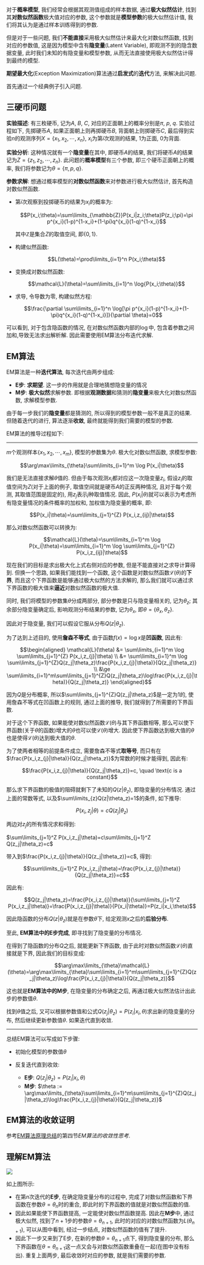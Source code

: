 对于**概率模型**, 我们经常会根据其观测值组成的样本数据, 通过**极大似然估计**, 找到其**对数似然函数**极大值对应的参数, 这个参数就是**模型参数**的极大似然估计值, 我们将其认为是通过样本训练得到的参数.

但是对于一些问题, 我们**不能直接**采用极大似然估计来最大化对数似然函数, 找到对应的参数值, 这是因为模型中含有**隐变量**(Latent Variable), 即观测不到的隐含数据变量, 此时我们未知的有隐变量和模型参数, 从而无法直接使用极大似然估计得到最终的模型.

**期望最大化**(Exception Maximization)算法通过**启发式**的**迭代**方法, 来解决此问题.

首先通过一个经典例子引入问题.

## 三硬币问题

**实验描述**: 有三枚硬币, 记为$A$, $B$, $C$, 对应的正面朝上的概率分别是$\pi$, $p$, $q$. 实验过程如下, 先掷硬币$A$, 如果正面朝上则再掷硬币$B$, 背面朝上则掷硬币$C$, 最后得到实验$n$的观测序列$X=\{x_1,x_2,\cdots,x_n\}$, $x_i$为第$i$次观测的结果, 1为正面, 0为背面.

**实验分析**: 这种情况就有一个**隐变量**在其中, 即硬币$A$的结果, 我们将硬币$A$的结果记为$Z=\{z_1,z_2,\cdots,z_n\}$. 此问题的**概率模型**有三个参数, 即三个硬币正面朝上的概率, 我们将参数记为$\theta=\{\pi,p,q\}$.

**参数求解**: 想通过概率模型的**对数似然函数**来对参数进行极大似然估计, 首先构造对数似然函数.

- 第$i$次观察到投掷硬币的结果为$x_i$的概率为: 

  $$P(x_i;\theta)=\sum\limits_{\mathbb{Z}}P(x_i|z_i;\theta)P(z_i;\pi)=\pi p^{x_i}(1-p)^{1-x_i}+(1-\pi)q^{x_i}(1-q)^{1-x_i}$$

  其中$\mathbb{Z}$是集合$Z$的取值空间, 即$\{0, 1\}$.

- 构建似然函数:

  $$L(\theta)=\prod\limits_{i=1}^n P(x_i;\theta)$$

- 变换成对数似然函数:

  $$\mathcal{L}(\theta)=\sum\limits_{i=1}^n \log{P(x_i;\theta)}$$

- 求导, 令导数为零, 构建似然方程:

  $$\frac{\partial \sum\limits_{i=1}^n \log[\pi p^{x_i}(1-p)^{1-x_i}+(1-\pi)q^{x_i}(1-q)^{1-x_i}]}{\partial \theta}=0$$

可以看到, 对于包含隐函数的情况, 在对数似然函数内部的$\log$中, 包含着参数之间加和,导致无法求出解析解. 因此需要使用EM算法分布迭代求解.

## EM算法

EM算法是一种**迭代算法**, 每次迭代由两步组成:

- **E步**: **求期望**. 这一步的作用就是合理地猜想隐变量的情况
- **M步**: **极大似然**求解参数. 即根据**观测数据**和猜测的**隐变量**来极大化对数似然函数, 求解模型参数.

由于每一步我们的**隐变量**都是猜测的, 所以得到的模型参数一般不是真正的结果. 但随着迭代的进行, 算法逐渐**收敛**, 最终就能得到我们需要的模型的参数.

EM算法的推导过程如下:

---

$m$个观测样本$\{x_1,x_2,\cdots,x_m\}$, 模型的参数集为$\theta$. 极大化对数似然函数, 求模型参数:

$$\arg\max\limits_{\theta}\sum\limits_{i=1}^m \log P(x_i|\theta)$$

我们是无法直接求解$\theta$值的. 但由于每次观测$x_i$都对应这一次隐变量$z_i$, 假设$z_i$的取值空间为$Z$(对于上面的例子, 取值空间就是硬币$A$的正反两种情况, 且对于每个观测, 其取值范围是固定的), 用$z _{j}$表示$j$种取值情况. 因此, $P(x_i|\theta)$就可以表示为考虑所有隐变量情况的条件概率的加权和, 加权值为隐变量的概率, 即:

$$P(x_i|\theta)=\sum\limits_{j=1}^{Z} P(x_i,z_{ij}|\theta)$$

那么对数似然函数可以转换为:

$$\mathcal{L}(\theta)=\sum\limits_{i=1}^m \log P(x_i|\theta)=\sum\limits_{i=1}^m \log \sum\limits_{j=1}^{Z} P(x_i,z_{ij}|\theta)$$

现在我们的目标是求出极大化上式右侧对应的参数, 但是不能直接对之求导计算得到. 但换一个思路, 如果我们能找到一个函数, 这个函数是对数似然函数$\mathcal{L}(\theta)$的**下界**, 而且这个下界函数是能够通过极大似然的方法求解的, 那么我们就可以通过求下界函数的极大值来**逼近**对数似然函数的极大值.

同时, 我们将模型的参数集$\theta$分成两部分, 部分参数是只与隐变量相关的, 记为$\theta_z$; 其余部分隐变量确定后, 影响观测分布结果的参数, 记为$\theta_x$, 即$\theta=\{\theta_x, \theta_z\}$.

因此对于隐变量, 我们可以假设它服从分布$Q(z|\theta_z)$.

为了达到上述目的, 使用**詹森不等式**, 由于函数$f(x)=\log x$是**凹函数**, 因此有:

$$\begin{aligned} \mathcal{L}(\theta) &= \sum\limits_{i=1}^m \log \sum\limits_{j=1}^{Z} P(x_i,z_{j}|\theta) \\ &= \sum\limits_{i=1}^m \log \sum\limits_{j=1}^{Z}Q(z_j|\theta_z)\frac{P(x_i,z_{j}|\theta)}{Q(z_j|\theta_z)} \\ &\ge  \sum\limits_{i=1}^m\sum\limits_{j=1}^{Z}Q(z_j|\theta_z)\log\frac{P(x_i,z_{j}|\theta)}{Q(z_j|\theta_z)} \end{aligned}$$

因为$Q$是分布概率, 所以$\sum\limits_{j=1}^{Z}Q(z_j|\theta_z)$是一定为1的, 使用詹森不等式在凹函数上的规则, 通过上面的推导, 我们就得到了所需要的下界函数.

对于这个下界函数, 如果能使对数似然函数$\mathcal{L}(\theta)$与其下界函数相等, 那么可以使下界函数(关于$\theta$的函数)增大的$\theta$也可以使$\mathcal{L}(\theta)$增大. 因此使下界函数达到极大值的$\theta$也是使得$\mathcal{L}(\theta)$达到极大值的$\theta$.

为了使两者相等的前提条件成立, 需要詹森不等式**取等号**, 而只有在$\frac{P(x_i,z_{j}|\theta)}{Q(z_j|\theta_z)}$为常数的时候才能得到, 因此有:

$$\frac{P(x_i,z_{j}|\theta)}{Q(z_j|\theta_z)}=c, \quad \text{c is a constant}$$

那么求下界函数的极值的阻碍就剩下了未知的$Q(z|\theta_z)$, 即隐变量的分布情况. 通过上面的常数等式, 以及$\sum\limits_{z}Q(z|\theta_z)=1$的条件, 如下推导:

$$P(x_i,z_{j}|\theta)=cQ(z_j|\theta_z)$$

两边对$z_j$的所有情况求和得到:

$\sum\limits_{j=1}^Z P(x_i,z_j|\theta)=c\sum\limits_{j=1}^Z Q(z_j|\theta_z)=c$

带入到$\frac{P(x_i,z_{j}|\theta)}{Q(z_j|\theta_z)}=c$, 得到:

$$\sum\limits_{j=1}^Z P(x_i,z_j|\theta)=\frac{P(x_i,z_{j}|\theta)}{Q(z_j|\theta_z)}=c$$

因此有:

$$Q(z_j|\theta_z)=\frac{P(x_i,z_{j}|\theta)}{\sum\limits_{j=1}^Z P(x_i,z_j|\theta)}=\frac{P(x_i,z_{j}|\theta)}{P(x_i|\theta)}=P(z_i|x_i,\theta)$$

因此隐函数的分布$Q(z|\theta_z)$就是在参数$\theta$下, 给定观测$x$之后的**后验分布**.

至此, **EM算法中的E步完成**, 即寻找到了隐变量的分布情况.

在得到了隐函数的分布$Q$之后, 就能更新下界函数, 由于此时对数似然函数$\mathcal{L}(\theta)$直接就是下界, 因此我们的目标变成:

$$\arg\max\limits_{\theta}\mathcal{L}(\theta)=\arg\max\limits_{\theta}\sum\limits_{i=1}^m\sum\limits_{j=1}^{Z}Q(z_j|\theta_z)\log\frac{P(x_i,z_{j}|\theta)}{Q(z_j|\theta_z)}$$

这也就是**EM算法中的M步**, 在隐变量的分布确定之后, 再通过极大似然法估计出此步的参数值$\theta$.

找到$\theta$值之后, 又可以根据参数值和公式$Q(z_j|\theta_z)=P(z_i|x_i,\theta)$求出新的隐变量的分布, 然后继续更新参数值$\theta$. 如果迭代直到收敛.

---

总结EM算法可以写成如下步骤:

- 初始化模型的参数值$\theta$

- 反复迭代直到收敛:
  - **E步**: $Q(z_j|\theta_z)=P(z_i|x_i,\theta)$
  - **M步**: $\theta := \arg\max\limits_{\theta}\sum\limits_{i=1}^m\sum\limits_{j=1}^{Z}Q(z_j|\theta_z)\log\frac{P(x_i,z_{j}|\theta)}{Q(z_j|\theta_z)}$

## EM算法的收敛证明

参考[EM算法原理总结](https://www.cnblogs.com/pinard/p/6912636.html)的第四节*EM算法的收敛性思考*.

## 理解EM算法

![](http://garnet.oss-cn-shenzhen.aliyuncs.com/18-10-28/77744507.jpg)

如上图所示:

- 在第$n$次迭代的**E步**, 在确定隐变量分布的过程中, 完成了对数似然函数和下界函数在参数$\theta=\theta_n$时的重合, 即此时的下界函数的值就是对数似然函数的值.
- 因此如果能使下界函数提高, 一定能使对数似然函数提高. 因此在**M步**中, 通过极大似然, 找到了$n+1$步的参数$\theta=\theta_{n+1}$, 此时的对应的对数似然函数为$L(\theta_{n+1})$, 可以从图中看到, 经过一步结点, 对数似然函数的值有了提升.
- 因此下一步又来到了E步, 在新的参数$\theta=\theta_{n+1}$点下, 得到隐变量的分布, 那么下界函数在$\theta=\theta_{n+1}$这一点又会与对数似然函数重叠在一起(在图中没有标出). 重复上面两步, 最后收敛时对应的参数, 就是我们需要的参数.

